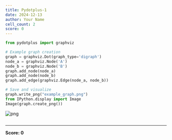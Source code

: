 ```yaml
---
title: Pydotplus-1
date: 2024-12-13
author: Your Name
cell_count: 2
score: 0
---
```


```python
from pydotplus import graphviz

# Example graph creation
graph = graphviz.Dot(graph_type='digraph')
node_a = graphviz.Node('A')
node_b = graphviz.Node('B')
graph.add_node(node_a)
graph.add_node(node_b)
graph.add_edge(graphviz.Edge(node_a, node_b))

# Save and visualize
graph.write_png("example_graph.png")
from IPython.display import Image
Image(graph.create_png())

```




    
![png](/mlnotes/images/pydotplus-1_0_0.png)
    




```python

```


---
**Score: 0**